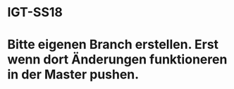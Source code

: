 # IGT-SS18
# Bitte eigenen Branch erstellen. Erst wenn dort Änderungen funktioneren in der Master pushen.
